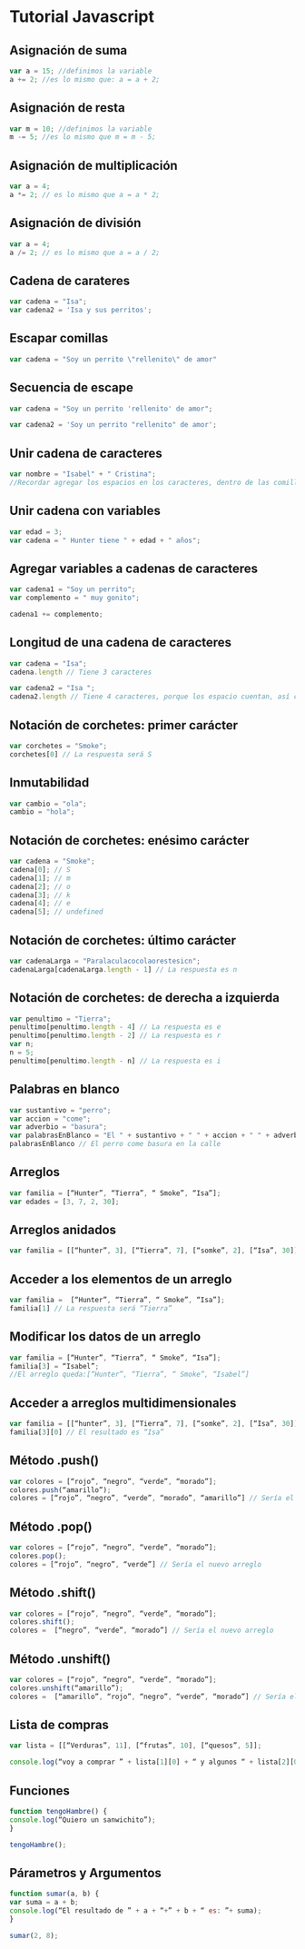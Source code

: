 # Tutorial Javascript

## Asignación de suma

```js
var a = 15; //definimos la variable
a += 2; //es lo mismo que: a = a + 2;
```

## Asignación de resta

```js
var m = 10; //definimos la variable
m -= 5; //es lo mismo que m = m - 5;
```

## Asignación de multiplicación

```js
var a = 4; 
a *= 2; // es lo mismo que a = a * 2;
```

## Asignación de división

```js
var a = 4; 
a /= 2; // es lo mismo que a = a / 2;
```

## Cadena de carateres

```js
var cadena = "Isa";
var cadena2 = 'Isa y sus perritos';
```
## Escapar comillas

```js
var cadena = "Soy un perrito \"rellenito\" de amor"
```

## Secuencia de escape

```js
var cadena = "Soy un perrito 'rellenito' de amor";

var cadena2 = 'Soy un perrito "rellenito" de amor';
```

## Unir cadena de caracteres

```js
var nombre = "Isabel" + " Cristina";
//Recordar agregar los espacios en los caracteres, dentro de las comillas
```

## Unir cadena con variables

```js
var edad = 3;
var cadena = " Hunter tiene " + edad + " años";
```

## Agregar variables a cadenas de caracteres

```js
var cadena1 = "Soy un perrito";
var complemento = " muy gonito";

cadena1 += complemento;
```
## Longitud de una cadena de caracteres

```js
var cadena = "Isa";
cadena.length // Tiene 3 caracteres

var cadena2 = "Isa ";
cadena2.length // Tiene 4 caracteres, porque los espacio cuentan, así como los simbolos.
```

## Notación de corchetes: primer carácter
```js
var corchetes = "Smoke";
corchetes[0] // La respuesta será S
```

## Inmutabilidad

```js
var cambio = "ola";
cambio = "hola";
```

## Notación de corchetes: enésimo carácter 

```js
var cadena = "Smoke"; 
cadena[0]; // S
cadena[1]; // m
cadena[2]; // o
cadena[3]; // k
cadena[4]; // e
cadena[5]; // undefined
```

## Notación de corchetes: último carácter

```js
var cadenaLarga = "Paralaculacocolaorestesicn";
cadenaLarga[cadenaLarga.length - 1] // La respuesta es n
```

## Notación de corchetes: de derecha a izquierda

```js
var penultimo = "Tierra";
penultimo[penultimo.length - 4] // La respuesta es e
penultimo[penultimo.length - 2] // La respuesta es r
var n;
n = 5;
penultimo[penultimo.length - n] // La respuesta es i
```

## Palabras en blanco

```js
var sustantivo = "perro";
var accion = "come";
var adverbio = "basura";
var palabrasEnBlanco = "El " + sustantivo + " " + accion + " " + adverbio + " en la calle";
palabrasEnBlanco // El perro come basura en la calle
```

## Arreglos

```js
var familia = [“Hunter”, “Tierra”, “ Smoke”, “Isa”];
var edades = [3, 7, 2, 30];
```

## Arreglos anidados

```js
var familia = [[“hunter”, 3], [“Tierra”, 7], [“somke”, 2], [“Isa”, 30]];
```

## Acceder a los elementos de un arreglo 

```js
var familia =  [“Hunter”, “Tierra”, “ Smoke”, “Isa”];
familia[1] // La respuesta será “Tierra” 
```

## Modificar los datos de un arreglo 

```js
var familia = [“Hunter”, “Tierra”, “ Smoke”, “Isa”];
familia[3] = “Isabel”;
//El arreglo queda:[“Hunter”, “Tierra”, “ Smoke”, “Isabel”]
```

## Acceder a arreglos multidimensionales

```js
var familia = [[“hunter”, 3], [“Tierra”, 7], [“somke”, 2], [“Isa”, 30]];
familia[3][0] // El resultado es “Isa”
```

## Método .push()

```js
var colores = [“rojo”, “negro”, “verde”, “morado”];
colores.push(“amarillo”);
colores = [“rojo”, “negro”, “verde”, “morado”, “amarillo”] // Sería el nuevo arreglo
```

## Método .pop()

```js
var colores = [“rojo”, “negro”, “verde”, “morado”];
colores.pop();
colores = [“rojo”, “negro”, “verde”] // Sería el nuevo arreglo
```

## Método .shift()

```js
var colores = [“rojo”, “negro”, “verde”, “morado”];
colores.shift();
colores =  [“negro”, “verde”, “morado”] // Sería el nuevo arreglo
```

## Método .unshift()

```js
var colores = [“rojo”, “negro”, “verde”, “morado”];
colores.unshift(“amarillo”);
colores =  [“amarillo”, “rojo”, “negro”, “verde”, “morado”] // Sería el nuevo arreglo
```

## Lista de compras 

```js
var lista = [[“Verduras”, 11], [“frutas”, 10], [“quesos”, 5]];

console.log(“voy a comprar ” + lista[1][0] + “ y algunos “ + lista[2][0]) // ‘Voy a comprar frutas y algunos quesos
```

## Funciones

```js
function tengoHambre() {
console.log(“Quiero un sanwichito”);
}

tengoHambre();
```

## Párametros y Argumentos

```js
function sumar(a, b) {
var suma = a + b;
console.log(“El resultado de ” + a + “+” + b + “ es: ”+ suma);
}

sumar(2, 8);